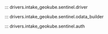 ::: drivers.intake_geokube.sentinel.driver


::: drivers.intake_geokube.sentinel.odata_builder


::: drivers.intake_geokube.sentinel.auth
